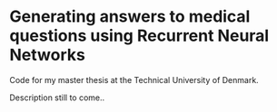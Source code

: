 
# Generating answers to medical questions using Recurrent Neural Networks

Code for my master thesis at the Technical University of Denmark.

Description still to come..
